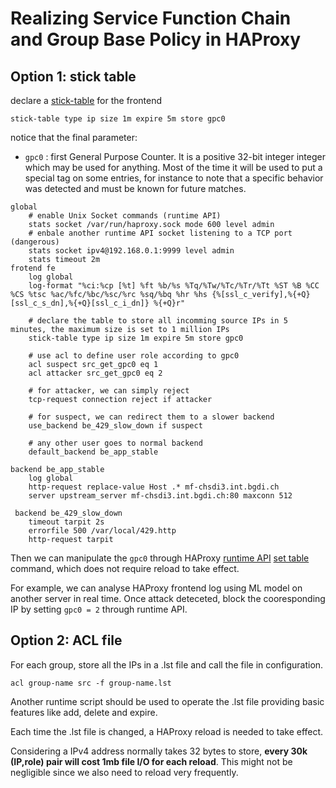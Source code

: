 # Realizing Service Function Chain and Group Base Policy in HAProxy

## Option 1: stick table
declare a [stick-table](https://cbonte.github.io/haproxy-dconv/1.8/configuration.html#4.2-stick-table%20type) for the frontend
```
stick-table type ip size 1m expire 5m store gpc0
```
notice that the final parameter:
  - `gpc0` : first General Purpose Counter. It is a positive 32-bit integer
    integer which may be used for anything. Most of the time it will be used
    to put a special tag on some entries, for instance to note that a
    specific behavior was detected and must be known for future matches.

```
global
    # enable Unix Socket commands (runtime API)
    stats socket /var/run/haproxy.sock mode 600 level admin
    # enbale another runtime API socket listening to a TCP port (dangerous) 
    stats socket ipv4@192.168.0.1:9999 level admin
    stats timeout 2m
frotend fe
    log global
    log-format "%ci:%cp [%t] %ft %b/%s %Tq/%Tw/%Tc/%Tr/%Tt %ST %B %CC %CS %tsc %ac/%fc/%bc/%sc/%rc %sq/%bq %hr %hs {%[ssl_c_verify],%{+Q}[ssl_c_s_dn],%{+Q}[ssl_c_i_dn]} %{+Q}r"

    # declare the table to store all incomming source IPs in 5 minutes, the maximum size is set to 1 million IPs
    stick-table type ip size 1m expire 5m store gpc0

    # use acl to define user role according to gpc0
    acl suspect src_get_gpc0 eq 1
    acl attacker src_get_gpc0 eq 2

    # for attacker, we can simply reject 
    tcp-request connection reject if attacker

    # for suspect, we can redirect them to a slower backend
    use_backend be_429_slow_down if suspect

    # any other user goes to normal backend
    default_backend be_app_stable

backend be_app_stable
    log global
    http-request replace-value Host .* mf-chsdi3.int.bgdi.ch
    server upstream_server mf-chsdi3.int.bgdi.ch:80 maxconn 512

 backend be_429_slow_down    
    timeout tarpit 2s
    errorfile 500 /var/local/429.http
    http-request tarpit
```
Then we can manipulate the `gpc0` through HAProxy [runtime API](https://cbonte.github.io/haproxy-dconv/1.8/management.html#9.3) [set table](https://cbonte.github.io/haproxy-dconv/1.8/management.html#9.3-set%20table) command, which does not require reload to take effect.

For example, we can analyse HAProxy frontend log using ML model on another server in real time. Once attack deteceted, block the cooresponding IP by setting `gpc0 = 2` through runtime API.

## Option 2: ACL file
For each group, store all the IPs in a .lst file and call the file in configuration.
```
acl group-name src -f group-name.lst
```
Another runtime script should be used to operate the .lst file providing basic features like add, delete and expire. 

Each time the .lst file is changed, a HAProxy reload is needed to take effect.

Considering a IPv4 address normally takes 32 bytes to store, **every 30k (IP,role) pair will cost 1mb file I/O for each reload**. This might not be negligible since we also need to reload very frequently.
